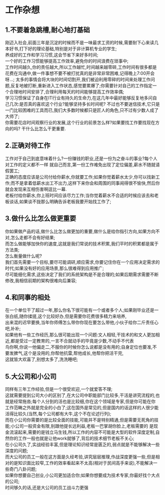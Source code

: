 # 工作杂想
## 1.不要着急跳槽,耐心地打基础
刚迈入社会,前面三年是沉淀的时候而不是一味最求工资的时候,需要耐下心来读几本好书,打下好的理论基础,特别是对于非计算机专业的学生;  
养成好的工作和学习习惯,这会节省下来好多时间;  
一个好的工作习惯能够提高工作效率,避免你的时间浪费在琐事中;   
工作时间越久,你的责任越大,所以工作越忙,时间越来越零碎,工作时间有很多都是花费在沟通中,做一件事想不要不被打扰真的是非常非常困难,记得晚上7:00开会呀...;
太多的事情会将大块的时间切割开,我们被迫利用零碎的时间来处理工作问题,反复地被打断,重新进入工作状态,感觉要累爆了;你需要针对自己的工作指定一个合理地时间安排了,合理利用每天的时间能够提高工作效率偶;  
学习习惯保证了自身在IT行业有持久的生命力,在这几年中最好能够反复地多问自己几次:是否真的喜欢这个行业?能够坚持多长时间呢?
不过也不要迷信技术,它只是一门比较困难的工具而已,我们大多数时候都只是匠人的角色,只不过有少数人成了大师了;  
你需要花店时间观察行业的发展,这个行业的前景怎么样?如果要找工作要找现在方向的吗?
干什么比怎么干更重要.
## 2.正确对待工作
工作对于自己到底意味着什么?一份赚钱的职业,还是一份为之奋斗的事业?每个人对工作的定义都不一样
就自己而言,第一份工作难免出现了定位偏差,薪水不随就请假罢工;  
正确的态度应该是公司付给你薪水,你就要工作;如果你觉着薪水太少,你可以找新工作;而不是拿着低薪水出工不出力,这样下来你会和周围的同事闹得很不愉快,然后你就会发现来互相伤害啊逗比一幕.  
老板付给你薪水,你上班时间应该尽力工作;当你觉着薪水不合适的时候应该去和老板谈话,如果谈不拢那么明确告诉老板我要开始找工作了;
## 3.做什么比怎么做更重要
你如果做产品的话,做什么比怎么做更加的重要,做什么是给你指引方向,如果方向不对,怎么走都不会有好结果;  
而怎么做能够加快你的速度,这就是我们常说的技术积累,我们平时的积累都是属于方法类;  
怎么衡量做什么呢?  
我们首先需要一个目标,要尽可能调研,顺应需求,你要记住你在一个应用决定需求的时代;如果没有好的应用场景,那么很难得到应用推广;  
尽可能细化需求,这些决定了我们的系统架构是不是合理的;如果后期需求需要不断修改,我相信前期的架构很难向后兼容;  
## 4.和同事的相处
在一个单位干了超过一年,那么你名下很可能有一个或者多个人;如果刚毕业还是一张白纸,随你揉搓,这个比较好办,但是需要你花费很多精力来培养,  
出来混的迟早要换,当年你师傅怎么带你你现在要怎么带他,小伙子给你二斤责任心吧,补补;  
如果他有一些工作经历,那么很可能出现一个问题:文人相轻,干技术的和文人更加相近,都是受过一定教育的,一言不合就动手的毕竟是少数,不动手不代表  
鸟你啊,你说一他偏走二,不服你的时候你怎么说都是没有用的;自身定位也要准,不要发脾气,这个是没用的,你帮他抗雷,帮他成长,他帮你把活干完,  
这就皆大欢喜了,别想太多了,洗洗睡吧;  
## 5.大公司和小公司
同样有三年工作经验,但是一个很受欢迎,一个就爱答不理;  
这就需要提到公司大小的区别了,在大公司中职能部门比较多,干活是讲究流程的,也就是经常拖沓;每个人分到的活也是比较细,你在这个领域是专家,但是你可能在你
工作范畴之外就是完全的小白了;这在国外是常见的,但是国内的话这样的人很少能活得比较久(当然,每个公司都有大牛,这个不在论述行列);  
而在小公司你需要的是比较全面的技能,可能并不是特别精通,但是需要无死角的技能;小公司一般资金有限,别跟他提长远利益,老板一巴掌胡你脸上,老板需要的
是现金流滚起来,需要的是钱立马生钱,所以工作的内容不可能是大型的软件深度定制,自然你的工作一般也就是让他work就够了,背后的技术细节老板不关心;  
在小公司久了,实战经验丰富,但是理论知识经常是匮乏的,弱点就是不能够解决一些深度的问题;  
而大公司的员工一般在这方面是久经考验,讲究层层推理,作战深度更强一些,但是相对的是知识面比较窄,工作的效率看起来不太高(相对于民间高手来说),不能解决一些奇门八卦问题;  
如果你想要自己创业,小公司更加适合你;如果你想要成为技术专家,你最好找个大点的公司;  
时间够久的话,还是大公司的员工战斗力更强
